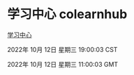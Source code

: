 # 学习中心 colearnhub
[学习中心](http://27.19.33.125:56308/colearnhub/)

2022年 10月 12日 星期三 19:00:03 CST

2022年 10月 12日 星期三 11:00:03 GMT
